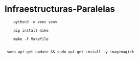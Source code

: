 # Infraestructuras-Paralelas

```
    python3 -m venv venv
```

```
    pip install mike
```

```
    make -f Makefile
   
```

```
 sudo apt-get update && sudo apt-get install -y imagemagick

```